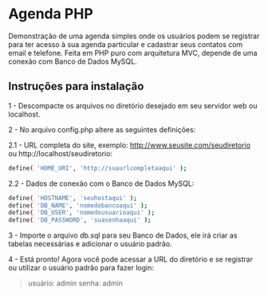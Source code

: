 # Agenda PHP

Demonstração de uma agenda simples onde os usuários podem se registrar para ter acesso à sua agenda particular e cadastrar seus contatos com email e telefone.
Feita em PHP puro com arquitetura MVC, depende de uma conexão com Banco de Dados MySQL.


## Instruções para instalação

1 - Descompacte os arquivos no diretório desejado em seu servidor web ou localhost.

2 - No arquivo config.php altere as seguintes definições:

2.1 - URL completa do site, exemplo: http://www.seusite.com/seudiretorio ou http://localhost/seudiretorio:
```sh
define( 'HOME_URI', 'http://suaurlcompletaaqui' );
```
2.2 - Dados de conexão com o Banco de Dados  MySQL:
```sh
define( 'HOSTNAME', 'seuhostaqui' );
define( 'DB_NAME', 'nomedobancoaqui' );
define( 'DB_USER', 'nomedousuarioaqui' );
define( 'DB_PASSWORD', 'suasenhaaqui' );
```

3 - Importe o arquivo db.sql para seu Banco de Dados, ele irá criar as tabelas necessárias e adicionar o usuário padrão.

4 - Está pronto! Agora você pode acessar a URL do diretório e se registrar ou utilizar o usuário padrão para fazer login:
> usuário: admin
> senha: admin